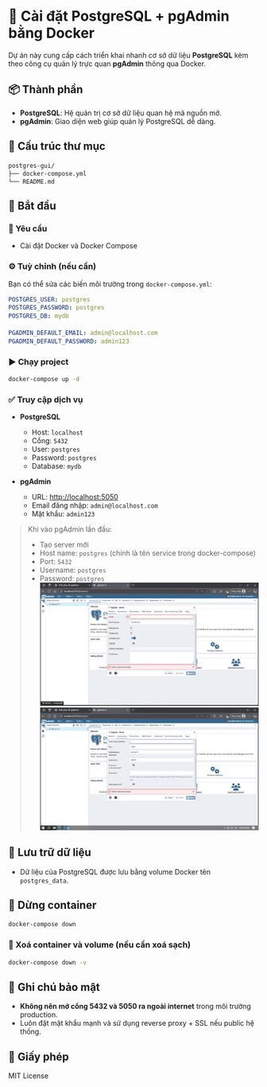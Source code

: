 # 🐳 Cài đặt PostgreSQL + pgAdmin bằng Docker

Dự án này cung cấp cách triển khai nhanh cơ sở dữ liệu **PostgreSQL** kèm theo công cụ quản lý trực quan **pgAdmin** thông qua Docker.

## 📦 Thành phần

- **PostgreSQL**: Hệ quản trị cơ sở dữ liệu quan hệ mã nguồn mở.
- **pgAdmin**: Giao diện web giúp quản lý PostgreSQL dễ dàng.

## 📁 Cấu trúc thư mục

```
postgres-gui/
├── docker-compose.yml
└── README.md
```

## 🚀 Bắt đầu

### 🔧 Yêu cầu

- Cài đặt Docker và Docker Compose

### ⚙️ Tuỳ chỉnh (nếu cần)

Bạn có thể sửa các biến môi trường trong `docker-compose.yml`:

```yaml
POSTGRES_USER: postgres
POSTGRES_PASSWORD: postgres
POSTGRES_DB: mydb

PGADMIN_DEFAULT_EMAIL: admin@localhost.com
PGADMIN_DEFAULT_PASSWORD: admin123
```

### ▶️ Chạy project

```bash
docker-compose up -d
```

### ✅ Truy cập dịch vụ

- **PostgreSQL**
  - Host: `localhost`
  - Cổng: `5432`
  - User: `postgres`
  - Password: `postgres`
  - Database: `mydb`

- **pgAdmin**
  - URL: [http://localhost:5050](http://localhost:5050)
  - Email đăng nhập: `admin@localhost.com`
  - Mật khẩu: `admin123`

> Khi vào pgAdmin lần đầu:
> - Tạo server mới
> - Host name: `postgres` (chính là tên service trong docker-compose)
> - Port: `5432`
> - Username: `postgres`
> - Password: `postgres`
![alt text](image.png)
![alt text](image-1.png)

## 💾 Lưu trữ dữ liệu

- Dữ liệu của PostgreSQL được lưu bằng volume Docker tên `postgres_data`.

## 🛑 Dừng container

```bash
docker-compose down
```

### 🧼 Xoá container và volume (nếu cần xoá sạch)

```bash
docker-compose down -v
```

## 🔐 Ghi chú bảo mật

- **Không nên mở cổng 5432 và 5050 ra ngoài internet** trong môi trường production.
- Luôn đặt mật khẩu mạnh và sử dụng reverse proxy + SSL nếu public hệ thống.

## 📄 Giấy phép

MIT License
